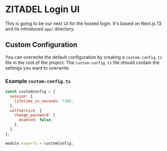 # ZITADEL Login UI

This is going to be our next UI for the hosted login. It's based on Next.js 13 and its introduced `app/` directory.

## Custom Configuration

You can overwrite the default configuration by creating a `custom-config.ts` file in the root of the project. The `custom-config.ts` file should contain the settings you want to overwrite.

### Example `custom-config.ts`

```js
const customConfig = {
  session: {
    lifetime_in_seconds: 7200,
  },
  selfservice: {
    change_password: {
      enabled: false,
    },
  },
};

module.exports = customConfig;
```
